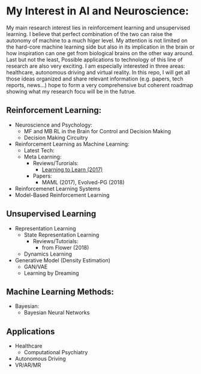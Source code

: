 # My Interest in AI and Neuroscience:
My main research interest lies in reinforcement learning and unsupervised learning. I believe that perfect combination of the two can raise the autonomy of machine to a much higer level. My attention is not limited on the hard-core machine learning side but also in its implication in the brain or how inspiration can one get from biological brains on the other way around. Last but not the least, Possible applications to technology of this line of research are also very exciting. I am especially interested in three areas: healthcare, autonomous driving and virtual reality. 
In this repo, I will get all those ideas organized and share relevant information (e.g. papers, tech reports, news...) hope to form a very comprehensive but coherent roadmap showing what my research focu will be in the futrue.

## Reinforcement Learning:
* Neuroscience and Psychology:
	* MF and MB RL in the Brain for Control and Decision Making
	* Decision Making Circuitry
* Reinforcement Learning as Machine Learning:
	* Latest Tech:
	* Meta Learning:
 		* Reviews/Turorials: 
			* [Learning to Learn (2017)](http://bair.berkeley.edu/blog/2017/07/18/learning-to-learn/)
		* Papers: 
			* MAML (2017), Evolved-PG (2018)
* Reinforcemenet Learning Systems
* Model-Based Reinforcement Learning

## Unsupervised Learning
* Representation Learning
	* State Representation Learning 
		* Reviews/Tutorials: 
			* from Flower (2018)
	* Dynamics Learning
* Generative Model (Density Estimation)
	* GAN/VAE
	* Learning by Dreaming 

## Machine Learning Methods:
* Bayesian:
	* Bayesian Neural Networks

## Applications
* Healthcare
	* Computational Psychiatry
* Autonomous Driving
* VR/AR/MR
